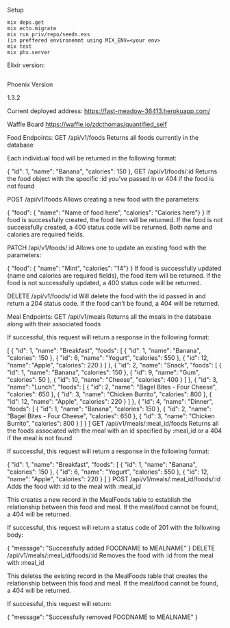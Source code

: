 
Setup

```
mix deps.get
mix ecto.migrate
mix run priv/repo/seeds.exs
(in preffered environemnt using MIX_ENV=<your env>
mix test
mix phx.server
```
 
Elixir version:
 ```1.4
 ```
Phoenix Version

1.3.2

Current deployed address: https://fast-meadow-36413.herokuapp.com/

Waffle Board https://waffle.io/zdcthomas/quantified_self

Food Endpoints:
GET /api/v1/foods
Returns all foods currently in the database

Each individual food will be returned in the following format:

{
    "id": 1,
    "name": "Banana",
    "calories": 150
},
GET /api/v1/foods/:id
Returns the food object with the specific :id you’ve passed in or 404 if the food is not found

POST /api/v1/foods
Allows creating a new food with the parameters:

{ "food": { "name": "Name of food here", "calories": "Calories here"} }
If food is successfully created, the food item will be returned. If the food is not successfully created, a 400 status code will be returned. Both name and calories are required fields.

PATCH /api/v1/foods/:id
Allows one to update an existing food with the parameters:

{ "food": { "name": "Mint", "calories": "14"} }
If food is successfully updated (name and calories are required fields), the food item will be returned. If the food is not successfully updated, a 400 status code will be returned.

DELETE /api/v1/foods/:id
Will delete the food with the id passed in and return a 204 status code. If the food can’t be found, a 404 will be returned.

Meal Endpoints:
GET /api/v1/meals
Returns all the meals in the database along with their associated foods

If successful, this request will return a response in the following format:

[
    {
        "id": 1,
        "name": "Breakfast",
        "foods": [
            {
                "id": 1,
                "name": "Banana",
                "calories": 150
            },
            {
                "id": 6,
                "name": "Yogurt",
                "calories": 550
            },
            {
                "id": 12,
                "name": "Apple",
                "calories": 220
            }
        ]
    },
    {
        "id": 2,
        "name": "Snack",
        "foods": [
            {
                "id": 1,
                "name": "Banana",
                "calories": 150
            },
            {
                "id": 9,
                "name": "Gum",
                "calories": 50
            },
            {
                "id": 10,
                "name": "Cheese",
                "calories": 400
            }
        ]
    },
    {
        "id": 3,
        "name": "Lunch",
        "foods": [
            {
                "id": 2,
                "name": "Bagel Bites - Four Cheese",
                "calories": 650
            },
            {
                "id": 3,
                "name": "Chicken Burrito",
                "calories": 800
            },
            {
                "id": 12,
                "name": "Apple",
                "calories": 220
            }
        ]
    },
    {
        "id": 4,
        "name": "Dinner",
        "foods": [
            {
                "id": 1,
                "name": "Banana",
                "calories": 150
            },
            {
                "id": 2,
                "name": "Bagel Bites - Four Cheese",
                "calories": 650
            },
            {
                "id": 3,
                "name": "Chicken Burrito",
                "calories": 800
            }
        ]
    }
]
GET /api/v1/meals/:meal_id/foods
Returns all the foods associated with the meal with an id specified by :meal_id or a 404 if the meal is not found

If successful, this request will return a response in the following format:

{
    "id": 1,
    "name": "Breakfast",
    "foods": [
        {
            "id": 1,
            "name": "Banana",
            "calories": 150
        },
        {
            "id": 6,
            "name": "Yogurt",
            "calories": 550
        },
        {
            "id": 12,
            "name": "Apple",
            "calories": 220
        }
    ]
}
POST /api/v1/meals/:meal_id/foods/:id
Adds the food with :id to the meal with :meal_id

This creates a new record in the MealFoods table to establish the relationship between this food and meal. If the meal/food cannot be found, a 404 will be returned.

If successful, this request will return a status code of 201 with the following body:

{
    "message": "Successfully added FOODNAME to MEALNAME"
}
DELETE /api/v1/meals/:meal_id/foods/:id
Removes the food with :id from the meal with :meal_id

This deletes the existing record in the MealFoods table that creates the relationship between this food and meal. If the meal/food cannot be found, a 404 will be returned.

If successful, this request will return:

{
    "message": "Successfully removed FOODNAME to MEALNAME"
}
